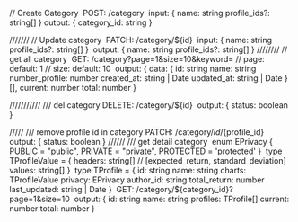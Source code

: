 // Create Category
​
POST: /category
​
input: {
    name: string
    profile_ids?: string[]
}
output: {
    category_id: string
}

///////
// Update category
​
PATCH: /category/${id}
​
input: {
    name: string
    profile_ids?: string[]
}
​
output: {
    name: string
    profile_ids?: string[]
}
////////
// get all category
​
GET: /category?page=1&size=10&keyword=
// page: default: 1
// size: default: 10
​
output: {
    data: {
        id: string
        name: string
        number_profile: number
        created_at: string | Date
        updated_at: string | Date
    }[],
    current: number
    total: number
}

///////////
/// del category
DELETE: /category/${id}
​
output: {
    status: boolean
}

/////
/// remove profile id in category
PATCH: /category/${id}/${profile_id}
​
output: {
    status: boolean
}
//////
/// get detail category
​
enum EPrivacy {
    PUBLIC = "public",
    PRIVATE = "private",
    PROTECTED = 'protected'
}
​
type TProfileValue = {
    headers: string[] // [expected_return, standard_deviation]
    values: string[]
}
​
type TProfile = {
    id: string
    name: string
    charts: TProfileValue
    privacy: EPrivacy
    author_id: string
    total_return: number
    last_updated: string | Date
}
​
GET: /category/${category_id}?page=1&size=10
​
output: {
    id: string
    name: string
    profiles: TProfile[]
    current: number
    total: number
}
​
